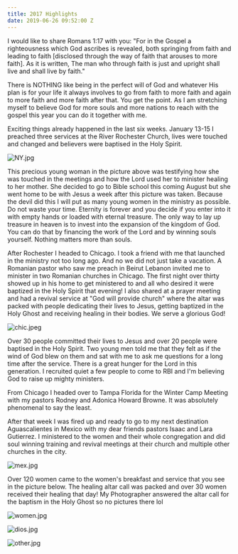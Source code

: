 ```yaml
---
title: 2017 Highlights
date: 2019-06-26 09:52:00 Z
---
```


I would like to share Romans 1:17 with you:
"For in the Gospel a righteousness which God ascribes is revealed, both springing from faith and leading to faith [disclosed through the way of faith that arouses to more faith]. As it is written, The man who through faith is just and upright shall live and shall live by faith."

There is NOTHING like being in the perfect will of God and whatever His plan is for your life it always involves to go from faith to more faith and again to more faith and more faith after that. You get the point.
As I am stretching myself to believe God for more souls and more nations to reach with the gospel this year you can do it together with me.

Exciting things already happened in the last six weeks.
January 13-15 I preached three services at the River Rochester Church, lives were touched and changed and believers were baptised in the Holy Spirit.

![NY.jpg](/uploads/NY.jpg)

This precious young woman in the picture above was testifying how she was touched in the meetings and how the Lord used her to minister healing to her mother. She decided to go to Bible school this coming August but she went home to be with Jesus a week after this picture was taken. Because the devil did this I will put as many young women in the ministry as possible. 
Do not waste your time.
Eternity is forever and you decide if you enter into it with empty hands or loaded with eternal treasure.
The only way to lay up treasure in heaven is to invest into the expansion of the kingdom of God. You can do that by financing the work of the Lord and by winning souls yourself.
Nothing matters more than souls.
 
After Rochester I headed to Chicago. I took a friend with me that launched in the ministry not too long ago. And no we did not just take a vacation. A Romanian pastor who saw me preach in Beirut Lebanon invited me to minister in two Romanian churches in Chicago. The first night over thirty showed up in his home to get ministered to and all who desired it were baptized in the Holy Spirit that evening! I also shared at a prayer meeting and had a revival service at "God will provide church" where the altar was packed with people dedicating their lives to Jesus, getting baptized in the Holy Ghost and receiving healing in their bodies. We serve a glorious God!

![chic.jpeg](/uploads/chic.jpeg)

Over 30 people committed their lives to Jesus and over 20 people were baptised in the Holy Spirit. Two young men told me that they felt as if the wind of God blew on them and sat with me to ask me questions for a long time after the service. There is a great hunger for the Lord in this generation. I recruited quiet a few people to come to RBI and I'm believing God to raise up mighty ministers.

From Chicago I headed over to Tampa Florida for the Winter Camp Meeting with my pastors Rodney and Adonica Howard Browne. It was absolutely phenomenal to say the least. 

After that week I was fired up and ready to go to my next destination Aguascalientes in Mexico with my dear friends pastors Isaac and Lara Gutierrez. I ministered to the women and their whole congregation and did soul winning training and revival meetings at their church and multiple other churches in the city.

![mex.jpg](/uploads/mex.jpg)

Over 120 women came to the women's breakfast and service that you see in the picture below. The healing altar call was packed and over 30 women received their healing that day! My Photographer answered the altar call for the baptism in the Holy Ghost so no pictures there lol

![women.jpg](/uploads/women.jpg)

![dios.jpg](/uploads/dios.jpg)

![other.jpg](/uploads/other.jpg)